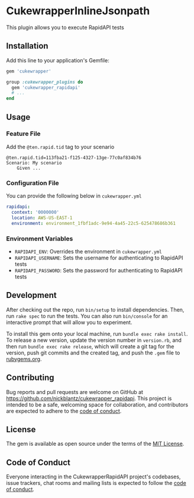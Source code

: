 # CukewrapperInlineJsonpath

This plugin allows you to execute RapidAPI tests

## Installation

Add this line to your application's Gemfile:

```ruby
gem 'cukewrapper'

group :cukewrapper_plugins do
  gem 'cukewrapper_rapidapi'
  # ...
end
```

## Usage

### Feature File

Add the `@ten.rapid.tid` tag to your scenario

```gherkin
@ten.rapid.tid=113fba21-f125-4327-13ge-77c0af834b76
Scenario: My scenario
    Given ...
```

### Configuration File

You can provide the following below in `cukewrapper.yml`

```yaml
rapidapi:
  context: '0000000'
  location: AWS-US-EAST-1
  environment: environment_1fbf1adc-9e94-4a45-22c5-625478686b361
```

### Environment Variables

- `RAPIDAPI_ENV`: Overrides the environment in `cukewrapper.yml`
- `RAPIDAPI_USERNAME`: Sets the username for authenticating to RapidAPI tests
- `RAPIDAPI_PASSWORD`: Sets the password for authenticating to RapidAPI tests

## Development

After checking out the repo, run `bin/setup` to install dependencies. Then, run `rake spec` to run the tests. You can also run `bin/console` for an interactive prompt that will allow you to experiment.

To install this gem onto your local machine, run `bundle exec rake install`. To release a new version, update the version number in `version.rb`, and then run `bundle exec rake release`, which will create a git tag for the version, push git commits and the created tag, and push the `.gem` file to [rubygems.org](https://rubygems.org).

## Contributing

Bug reports and pull requests are welcome on GitHub at https://github.com/nickblantz/cukewrapper_rapidapi. This project is intended to be a safe, welcoming space for collaboration, and contributors are expected to adhere to the [code of conduct](https://github.com/nickblantz/cukewrapper_rapidapi/blob/master/CODE_OF_CONDUCT.md).

## License

The gem is available as open source under the terms of the [MIT License](https://opensource.org/licenses/MIT).

## Code of Conduct

Everyone interacting in the CukewrapperRapidAPI project's codebases, issue trackers, chat rooms and mailing lists is expected to follow the [code of conduct](https://github.com/nickblantz/cukewrapper_rapidapi/blob/master/CODE_OF_CONDUCT.md).

